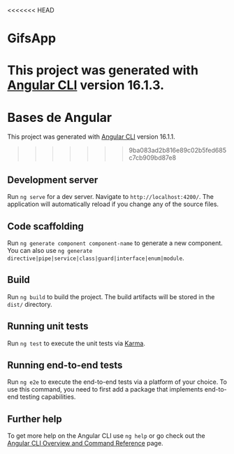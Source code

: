 <<<<<<< HEAD
# GifsApp

This project was generated with [Angular CLI](https://github.com/angular/angular-cli) version 16.1.3.
=======
# Bases de Angular

This project was generated with [Angular CLI](https://github.com/angular/angular-cli) version 16.1.1.
>>>>>>> 9ba083ad2b816e89c02b5fed685c7cb909bd87e8

## Development server

Run `ng serve` for a dev server. Navigate to `http://localhost:4200/`. The application will automatically reload if you change any of the source files.

## Code scaffolding

Run `ng generate component component-name` to generate a new component. You can also use `ng generate directive|pipe|service|class|guard|interface|enum|module`.

## Build

Run `ng build` to build the project. The build artifacts will be stored in the `dist/` directory.

## Running unit tests

Run `ng test` to execute the unit tests via [Karma](https://karma-runner.github.io).

## Running end-to-end tests

Run `ng e2e` to execute the end-to-end tests via a platform of your choice. To use this command, you need to first add a package that implements end-to-end testing capabilities.

## Further help

To get more help on the Angular CLI use `ng help` or go check out the [Angular CLI Overview and Command Reference](https://angular.io/cli) page.
